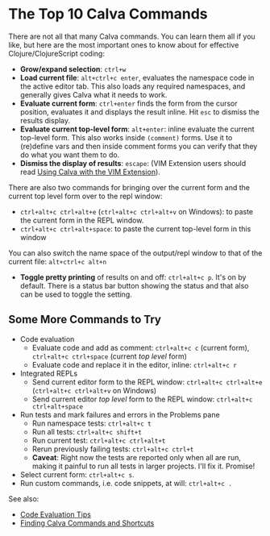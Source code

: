 # The Top 10 Calva Commands

There are not all that many Calva commands. You can learn them all if you like, but here are the most important ones to know about for effective Clojure/ClojureScript coding:

* **Grow/expand selection**: `ctrl+w`
* **Load current file**: `alt+ctrl+c enter`, evaluates the namespace code in the active editor tab. This also loads any required namespaces, and generally gives Calva what it needs to work.
* **Evaluate current form**:  `ctrl+enter` finds the form from the cursor position, evaluates it and displays the result inline. Hit `esc` to dismiss the results display.
* **Evaluate current top-level form**: `alt+enter`: inline evaluate the current top-level form. This also works inside `(comment)` forms. Use it to (re)define vars and then inside comment forms you can verify that they do what you want them to do.
* **Dismiss the display of results**: `escape`: (VIM Extension users should read [Using Calva with the VIM Extension](vim.md)).

There are also two commands for bringing over the current form and the current top level form over to the repl window:

* `ctrl+alt+c ctrl+alt+e` (`ctrl+alt+c ctrl+alt+v` on Windows): to paste the current form in the REPL window.
* `ctrl+alt+c ctrl+alt+space`: to paste the current top-level form in this window

You can also switch the name space of the output/repl window to that of the current file: `alt+ctrl+c alt+n`

* **Toggle pretty printing** of results on and off: `ctrl+alt+c p`. It's on by default. There is a status bar button showing the status and that also can be used to toggle the setting.


## Some More Commands to Try
- Code evaluation
    - Evaluate code and add as comment: `ctrl+alt+c c` (current form), `ctrl+alt+c ctrl+space` (current _top level_ form)
    - Evaluate code and replace it in the editor, inline: `ctrl+alt+c r`
- Integrated REPLs
    - Send current editor form to the REPL window: `ctrl+alt+c ctrl+alt+e` (`ctrl+alt+c ctrl+alt+v` on Windows)
    - Send current editor *top level* form to the REPL window: `ctrl+alt+c ctrl+alt+space`
- Run tests and mark failures and errors in the Problems pane
    - Run namespace tests: `ctrl+alt+c t`
    - Run all tests: `ctrl+alt+c shift+t`
    - Run current test: `ctrl+alt+c ctrl+alt+t`
    - Rerun previously failing tests: `ctrl+alt+c ctrl+t`
    - **Caveat**: Right now the tests are reported only when all are run, making it painful to run all tests in larger projects. I'll fix it. Promise!
- Select current form: `ctrl+alt+c s`.
- Run custom commands, i.e. code snippets, at will: `ctrl+alt+c .`

See also:

* [Code Evaluation Tips](eval-tips.md)
* [Finding Calva Commands and Shortcuts](finding-commands.md)
